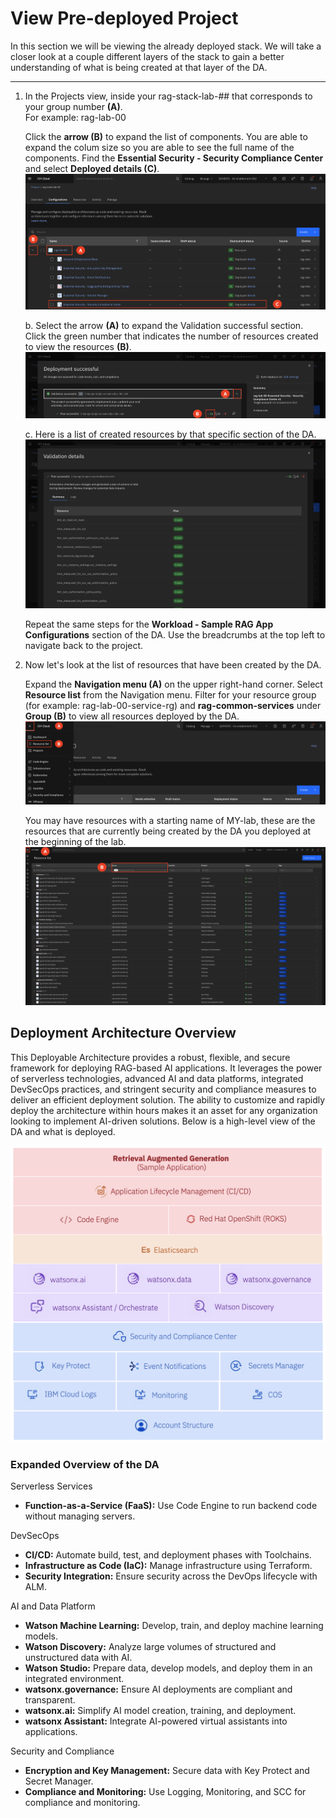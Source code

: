 # View Pre-deployed Project

In this section we will be viewing the already deployed stack. We will take a closer look at a couple different layers of the stack to gain a better understanding of what is being created at that layer of the DA. 

---

1. In the Projects view, inside your rag-stack-lab-## that corresponds to your group number **(A)**. <br> 
For example: rag-lab-00

    Click the **arrow (B)** to expand the list of components. You are able to expand the colum size so you are able to see the full name of the components. Find the **Essential Security - Security Compliance Center** and select **Deployed details (C)**.  
    ![alt text](../images/1.2.1-a-n-da.png)

    b. Select the arrow **(A)** to expand the Validation successful section. Click the green number that indicates the number of resources created to view the resources **(B)**. 
    ![alt text](../images/1.2.1-b-n-da.png)

    c. Here is a list of created resources by that specific section of the DA. 
    ![alt text](../images/1.2.1-c-n-da.png)

    Repeat the same steps for the **Workload - Sample RAG App Configurations** section of the DA. Use the breadcrumbs at the top left to navigate back to the project. 

2. Now let's look at the list of resources that have been created by the DA. <br>
    
    Expand the **Navigation menu (A)** on the upper right-hand corner. Select **Resource list** from the Navigation menu.  Filter for your resource group (for example: rag-lab-00-service-rg) and **rag-common-services** under **Group (B)** to view all resources deployed by the DA.  <br>
![alt text](<../images/1.2.2-a-n.png>)

    
    You may have resources with a starting name of MY-lab, these are the resources that are currently being created by the DA you deployed at the beginning of the lab. 
![alt text](<../images/1.2.2-n.png>)


## Deployment Architecture Overview

This Deployable Architecture provides a robust, flexible, and secure framework for deploying RAG-based AI applications. It leverages the power of serverless technologies, advanced AI and data platforms, integrated DevSecOps practices, and stringent security and compliance measures to deliver an efficient deployment solution. The ability to customize and rapidly deploy the architecture within hours makes it an asset for any organization looking to implement AI-driven solutions. Below is a high-level view of the DA and what is deployed.

![alt text](../images/rag-stack.png)

### Expanded Overview of the DA

Serverless Services
* **Function-as-a-Service (FaaS):** Use Code Engine to run backend code without managing servers.

DevSecOps
* **CI/CD:** Automate build, test, and deployment phases with Toolchains.
* **Infrastructure as Code (IaC):** Manage infrastructure using Terraform.
* **Security Integration:** Ensure security across the DevOps lifecycle with ALM.

AI and Data Platform
* **Watson Machine Learning:** Develop, train, and deploy machine learning models.
* **Watson Discovery:** Analyze large volumes of structured and unstructured data with AI.
* **Watson Studio:** Prepare data, develop models, and deploy them in an integrated environment.
* **watsonx.governance:** Ensure AI deployments are compliant and transparent.
* **watsonx.ai:** Simplify AI model creation, training, and deployment.
* **watsonx Assistant:** Integrate AI-powered virtual assistants into applications.

Security and Compliance
* **Encryption and Key Management:** Secure data with Key Protect and Secret Manager.
* **Compliance and Monitoring:** Use Logging, Monitoring, and SCC for compliance and monitoring.

